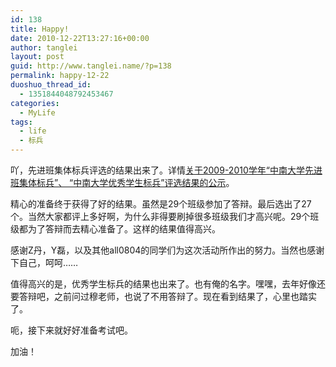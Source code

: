 ```yaml
---
id: 138
title: Happy!
date: 2010-12-22T13:27:16+00:00
author: tanglei
layout: post
guid: http://www.tanglei.name/?p=138
permalink: happy-12-22
duoshuo_thread_id:
  - 1351844048792453467
categories:
  - MyLife
tags:
  - life
  - 标兵
---
```

吖，先进班集体标兵评选的结果出来了。详情[关于2009-2010学年“中南大学先进班集体标兵”、 “中南大学优秀学生标兵”评选结果的公示](http://www.qgzxol.com/xuegong/xgw/NewsSystem/Files/2010-12-22/5571.shtml)。

精心的准备终于获得了好的结果。虽然是29个班级参加了答辩。最后选出了27个。当然大家都评上多好啊，为什么非得要刷掉很多班级我们才高兴呢。29个班级都为了答辩而去精心准备了。这样的结果值得高兴。

感谢Z丹，Y磊，以及其他all0804的同学们为这次活动所作出的努力。当然也感谢下自己，呵呵……

值得高兴的是，优秀学生标兵的结果也出来了。也有俺的名字。嘿嘿，去年好像还要答辩吧，之前问过穆老师，也说了不用答辩了。现在看到结果了，心里也踏实了。

呃，接下来就好好准备考试吧。

加油！
